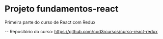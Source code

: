 # Projeto fundamentos-react

Primeira parte do curso de React com Redux

--  Repositório do curso: https://github.com/cod3rcursos/curso-react-redux